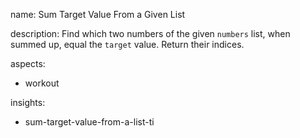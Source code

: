 name: Sum Target Value From a Given List

description: Find which two numbers of the given `numbers` list, when summed up, equal the `target` value. Return their indices.

aspects:
  - workout

insights:
  - sum-target-value-from-a-list-ti